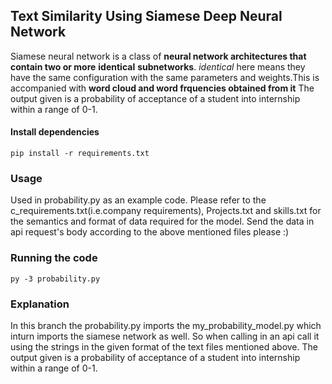 ## Text Similarity Using Siamese Deep Neural Network

Siamese neural network is a class of **neural network architectures that contain two or more** **identical** **subnetworks**. *identical* here means they have the same configuration with the same parameters 
and weights.This is accompanied with **word cloud and word frquencies obtained from it**
The output given is a probability of acceptance of a student into internship within a range of 0-1.



#### Install dependencies

`pip install -r requirements.txt`

### Usage

Used in probability.py as an example code. 
Please refer to the c_requirements.txt(i.e.company requirements), Projects.txt and skills.txt for the semantics and format of data required for the model.
Send the data in api request's body according to the above mentioned files please :)  

### Running the code

`py -3 probability.py`

### Explanation

In this branch the probability.py imports the my_probability_model.py which inturn imports the siamese network as well. So when calling in an api call it using the strings in the given format of the text files mentioned above.
The output given is a probability of acceptance of a student into internship within a range of 0-1.